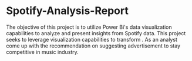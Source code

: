 # Spotify-Analysis-Report
The objective of this project is to utilize Power Bi's data visualization capabilities to  analyze and present insights from Spotify data. This project seeks to leverage visualization capabilities to transform . As an analyst come up with the recommendation on suggesting advertisement to stay competitive in music industry.
